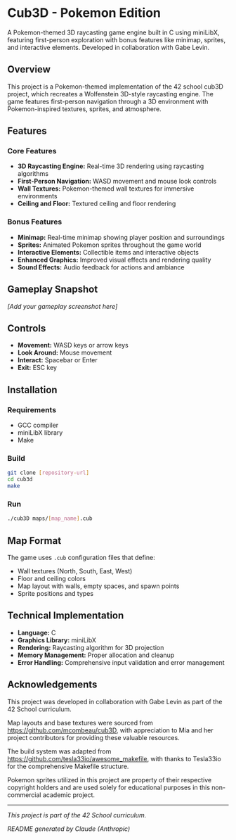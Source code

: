 # Cub3D - Pokemon Edition

A Pokemon-themed 3D raycasting game engine built in C using miniLibX, featuring first-person exploration with bonus features like minimap, sprites, and interactive elements. Developed in collaboration with Gabe Levin.

## Overview

This project is a Pokemon-themed implementation of the 42 school cub3D project, which recreates a Wolfenstein 3D-style raycasting engine. The game features first-person navigation through a 3D environment with Pokemon-inspired textures, sprites, and atmosphere.

## Features

### Core Features
- **3D Raycasting Engine:** Real-time 3D rendering using raycasting algorithms
- **First-Person Navigation:** WASD movement and mouse look controls
- **Wall Textures:** Pokemon-themed wall textures for immersive environments
- **Ceiling and Floor:** Textured ceiling and floor rendering

### Bonus Features
- **Minimap:** Real-time minimap showing player position and surroundings
- **Sprites:** Animated Pokemon sprites throughout the game world
- **Interactive Elements:** Collectible items and interactive objects
- **Enhanced Graphics:** Improved visual effects and rendering quality
- **Sound Effects:** Audio feedback for actions and ambiance

## Gameplay Snapshot

*[Add your gameplay screenshot here]*

## Controls

- **Movement:** WASD keys or arrow keys
- **Look Around:** Mouse movement
- **Interact:** Spacebar or Enter
- **Exit:** ESC key

## Installation

### Requirements
- GCC compiler
- miniLibX library
- Make

### Build
```bash
git clone [repository-url]
cd cub3d
make
```

### Run
```bash
./cub3D maps/[map_name].cub
```

## Map Format

The game uses `.cub` configuration files that define:
- Wall textures (North, South, East, West)
- Floor and ceiling colors
- Map layout with walls, empty spaces, and spawn points
- Sprite positions and types

## Technical Implementation

- **Language:** C
- **Graphics Library:** miniLibX
- **Rendering:** Raycasting algorithm for 3D projection
- **Memory Management:** Proper allocation and cleanup
- **Error Handling:** Comprehensive input validation and error management

## Acknowledgements

This project was developed in collaboration with Gabe Levin as part of the 42 School curriculum.

Map layouts and base textures were sourced from https://github.com/mcombeau/cub3D, with appreciation to Mia and her project contributors for providing these valuable resources.

The build system was adapted from https://github.com/tesla33io/awesome_makefile, with thanks to Tesla33io for the comprehensive Makefile structure.

Pokemon sprites utilized in this project are property of their respective copyright holders and are used solely for educational purposes in this non-commercial academic project.

---

*This project is part of the 42 School curriculum.*

*README generated by Claude (Anthropic)*
